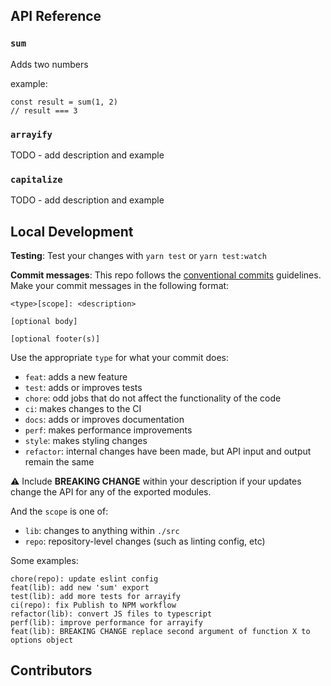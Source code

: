 ## API Reference

### `sum`

Adds two numbers

example:

```
const result = sum(1, 2)
// result === 3
```

### `arrayify`

TODO - add description and example

### `capitalize`

TODO - add description and example

## Local Development

**Testing**: Test your changes with `yarn test` or `yarn test:watch`

**Commit messages**: This repo follows the [conventional commits](https://www.conventionalcommits.org/en/v1.0.0/#summary) guidelines. Make your commit messages in the following format:

```
<type>[scope]: <description>

[optional body]

[optional footer(s)]
```

Use the appropriate `type` for what your commit does:

- `feat`: adds a new feature
- `test`: adds or improves tests
- `chore`: odd jobs that do not affect the functionality of the code
- `ci`: makes changes to the CI
- `docs`: adds or improves documentation
- `perf`: makes performance improvements
- `style`: makes styling changes
- `refactor`: internal changes have been made, but API input and output remain the same

⚠️ Include **BREAKING CHANGE** within your description if your updates change the API for any of the exported modules.

And the `scope` is one of:

- `lib`: changes to anything within `./src`
- `repo`: repository-level changes (such as linting config, etc)

Some examples:

```
chore(repo): update eslint config
feat(lib): add new 'sum' export
test(lib): add more tests for arrayify
ci(repo): fix Publish to NPM workflow
refactor(lib): convert JS files to typescript
perf(lib): improve performance for arrayify
feat(lib): BREAKING CHANGE replace second argument of function X to options object
```

## Contributors

<!-- ALL-CONTRIBUTORS-LIST:START - Do not remove or modify this section -->
<!-- prettier-ignore -->
<!-- ALL-CONTRIBUTORS-LIST:END -->
